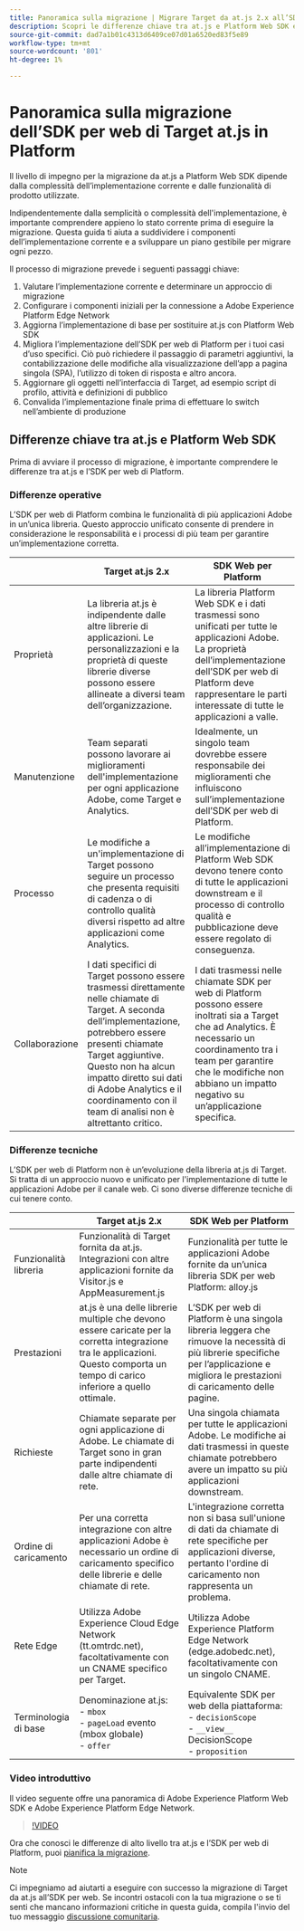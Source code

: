 ```yaml
---
title: Panoramica sulla migrazione | Migrare Target da at.js 2.x all’SDK per web
description: Scopri le differenze chiave tra at.js e Platform Web SDK e come pianificare il tuo sforzo di migrazione.=
source-git-commit: dad7a1b01c4313d6409ce07d01a6520ed83f5e89
workflow-type: tm+mt
source-wordcount: '801'
ht-degree: 1%

---
```


# Panoramica sulla migrazione dell’SDK per web di Target at.js in Platform

Il livello di impegno per la migrazione da at.js a Platform Web SDK dipende dalla complessità dell’implementazione corrente e dalle funzionalità di prodotto utilizzate.

Indipendentemente dalla semplicità o complessità dell&#39;implementazione, è importante comprendere appieno lo stato corrente prima di eseguire la migrazione. Questa guida ti aiuta a suddividere i componenti dell’implementazione corrente e a sviluppare un piano gestibile per migrare ogni pezzo.

Il processo di migrazione prevede i seguenti passaggi chiave:

1. Valutare l’implementazione corrente e determinare un approccio di migrazione
1. Configurare i componenti iniziali per la connessione a Adobe Experience Platform Edge Network
1. Aggiorna l’implementazione di base per sostituire at.js con Platform Web SDK
1. Migliora l’implementazione dell’SDK per web di Platform per i tuoi casi d’uso specifici. Ciò può richiedere il passaggio di parametri aggiuntivi, la contabilizzazione delle modifiche alla visualizzazione dell’app a pagina singola (SPA), l’utilizzo di token di risposta e altro ancora.
1. Aggiornare gli oggetti nell’interfaccia di Target, ad esempio script di profilo, attività e definizioni di pubblico
1. Convalida l’implementazione finale prima di effettuare lo switch nell’ambiente di produzione

## Differenze chiave tra at.js e Platform Web SDK

Prima di avviare il processo di migrazione, è importante comprendere le differenze tra at.js e l’SDK per web di Platform.

### Differenze operative

L’SDK per web di Platform combina le funzionalità di più applicazioni Adobe in un’unica libreria. Questo approccio unificato consente di prendere in considerazione le responsabilità e i processi di più team per garantire un’implementazione corretta.

|  | Target at.js 2.x | SDK Web per Platform |
|---|---|---|
| Proprietà | La libreria at.js è indipendente dalle altre librerie di applicazioni. Le personalizzazioni e la proprietà di queste librerie diverse possono essere allineate a diversi team dell’organizzazione. | La libreria Platform Web SDK e i dati trasmessi sono unificati per tutte le applicazioni Adobe. La proprietà dell’implementazione dell’SDK per web di Platform deve rappresentare le parti interessate di tutte le applicazioni a valle. |
| Manutenzione | Team separati possono lavorare ai miglioramenti dell&#39;implementazione per ogni applicazione Adobe, come Target e Analytics. | Idealmente, un singolo team dovrebbe essere responsabile dei miglioramenti che influiscono sull’implementazione dell’SDK per web di Platform. |
| Processo | Le modifiche a un&#39;implementazione di Target possono seguire un processo che presenta requisiti di cadenza o di controllo qualità diversi rispetto ad altre applicazioni come Analytics. | Le modifiche all’implementazione di Platform Web SDK devono tenere conto di tutte le applicazioni downstream e il processo di controllo qualità e pubblicazione deve essere regolato di conseguenza. |
| Collaborazione | I dati specifici di Target possono essere trasmessi direttamente nelle chiamate di Target. A seconda dell’implementazione, potrebbero essere presenti chiamate Target aggiuntive. Questo non ha alcun impatto diretto sui dati di Adobe Analytics e il coordinamento con il team di analisi non è altrettanto critico. | I dati trasmessi nelle chiamate SDK per web di Platform possono essere inoltrati sia a Target che ad Analytics. È necessario un coordinamento tra i team per garantire che le modifiche non abbiano un impatto negativo su un’applicazione specifica. |

### Differenze tecniche

L’SDK per web di Platform non è un’evoluzione della libreria at.js di Target. Si tratta di un approccio nuovo e unificato per l&#39;implementazione di tutte le applicazioni Adobe per il canale web. Ci sono diverse differenze tecniche di cui tenere conto.

|  | Target at.js 2.x | SDK Web per Platform |
|---|---|---|
| Funzionalità libreria | Funzionalità di Target fornita da at.js. Integrazioni con altre applicazioni fornite da Visitor.js e AppMeasurement.js | Funzionalità per tutte le applicazioni Adobe fornite da un’unica libreria SDK per web Platform: alloy.js |
| Prestazioni | at.js è una delle librerie multiple che devono essere caricate per la corretta integrazione tra le applicazioni. Questo comporta un tempo di carico inferiore a quello ottimale. | L’SDK per web di Platform è una singola libreria leggera che rimuove la necessità di più librerie specifiche per l’applicazione e migliora le prestazioni di caricamento delle pagine. |
| Richieste | Chiamate separate per ogni applicazione di Adobe. Le chiamate di Target sono in gran parte indipendenti dalle altre chiamate di rete. | Una singola chiamata per tutte le applicazioni Adobe. Le modifiche ai dati trasmessi in queste chiamate potrebbero avere un impatto su più applicazioni downstream. |
| Ordine di caricamento | Per una corretta integrazione con altre applicazioni Adobe è necessario un ordine di caricamento specifico delle librerie e delle chiamate di rete. | L&#39;integrazione corretta non si basa sull&#39;unione di dati da chiamate di rete specifiche per applicazioni diverse, pertanto l&#39;ordine di caricamento non rappresenta un problema. |
| Rete Edge | Utilizza Adobe Experience Cloud Edge Network (tt.omtrdc.net), facoltativamente con un CNAME specifico per Target. | Utilizza Adobe Experience Platform Edge Network (edge.adobedc.net), facoltativamente con un singolo CNAME. |
| Terminologia di base | Denominazione at.js: <br> - `mbox` <br> - `pageLoad` evento (mbox globale) <br> - `offer` | Equivalente SDK per web della piattaforma: <br> - `decisionScope` <br> - `__view__` DecisionScope <br> - `proposition` |

### Video introduttivo

Il video seguente offre una panoramica di Adobe Experience Platform Web SDK e Adobe Experience Platform Edge Network.

>[!VIDEO](https://video.tv.adobe.com/v/34141/?quality=12&learn=on)

Ora che conosci le differenze di alto livello tra at.js e l’SDK per web di Platform, puoi [pianifica la migrazione](plan-migration.md).

>[!NOTE]
>
>Ci impegniamo ad aiutarti a eseguire con successo la migrazione di Target da at.js all’SDK per web. Se incontri ostacoli con la tua migrazione o se ti senti che mancano informazioni critiche in questa guida, compila l&#39;invio del tuo messaggio [discussione comunitaria](https://experienceleaguecommunities.adobe.com/t5/adobe-experience-platform-launch/tutorial-discussion-implement-adobe-experience-cloud-with-web/td-p/444996).